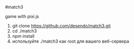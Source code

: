 #match3

game with pixi.js


1. git clone https://github.com/desendo/match3.git
2. cd ./match3
3. npm install
4. используйте  ./match3 как  root для вашего веб-сервера
